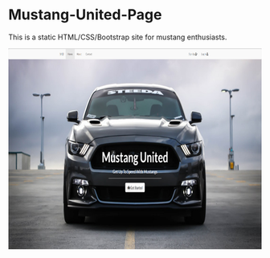 # Mustang-United-Page
This is a static HTML/CSS/Bootstrap site for mustang enthusiasts.

<img src="MustangUnitedBS.png" height="400px">
